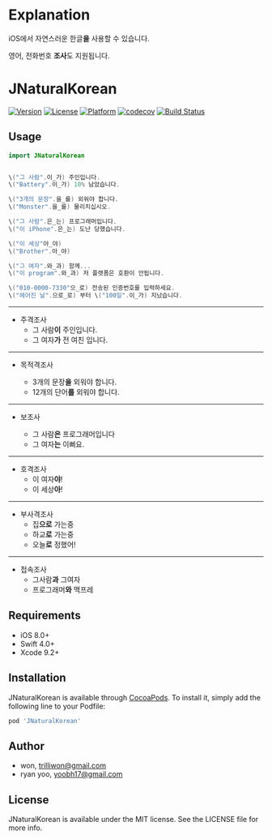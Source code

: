 # Explanation

iOS에서 자연스러운 한글**을** 사용할 수 있습니다.

영어, 전화번호 **조사**도 지원됩니다.

# JNaturalKorean

[![Version](https://img.shields.io/cocoapods/v/JNaturalKorean.svg?style=flat)](http://cocoapods.org/pods/JNaturalKorean)
[![License](https://img.shields.io/cocoapods/l/JNaturalKorean.svg?style=flat)](http://cocoapods.org/pods/JNaturalKorean)
[![Platform](https://img.shields.io/cocoapods/p/JNaturalKorean.svg?style=flat)](http://cocoapods.org/pods/JNaturalKorean)
[![codecov](https://codecov.io/gh/trilliwon/JNaturalKorean/branch/master/graph/badge.svg)](https://codecov.io/gh/trilliwon/JNaturalKorean)
[![Build Status](https://travis-ci.org/trilliwon/JNaturalKorean.svg?branch=master)](https://travis-ci.org/trilliwon/JNaturalKorean)

## Usage

```Swift
import JNaturalKorean


\("그 사람".이_가) 주인입니다.
\("Battery".이_가) 10% 남았습니다.

\("3개의 문장".을_를) 외워야 합니다.
\("Monster".을_를) 물리치십시오.

\("그 사람".은_는) 프로그래머입니다.
\("이 iPhone".은_는) 도난 당했습니다.

\("이 세상"아_야)
\("Brother".아_야)

\("그 여자".와_과) 함께...
\("이 program".와_과) 저 플랫폼은 호환이 안됩니다.

\("010-0000-7330"으_로) 전송된 인증번호를 입력하세요.
\("헤어진 날".으로_로) 부터 \("100일".이_가) 지났습니다.

```
---
- 주격조사
    * 그 사람**이** 주인입니다.
    * 그 여자**가** 전 여친 입니다.

---
- 목적격조사

    - 3개의 문장**을** 외워야 합니다.
    - 12개의 단어**를** 외워야 합니다.

---
- 보조사

    - 그 사람**은** 프로그래머입니다
    - 그 여자**는** 이뻐요.

---
- 호격조사
    - 이 여자**야**!
    - 이 세상**아**!

---
- 부사격조사
    - 집**으로** 가는중
    - 하교**로** 가는중
    - 오늘**로** 정했어!

---
- 접속조사
    - 그사람**과** 그여자
    - 프로그래머**와** 맥프레


## Requirements

+ iOS 8.0+
+ Swift 4.0+
+ Xcode 9.2+

## Installation

JNaturalKorean is available through [CocoaPods](http://cocoapods.org). To install
it, simply add the following line to your Podfile:

```ruby
pod 'JNaturalKorean'
```

## Author

- won, trilliwon@gmail.com
- ryan yoo, yoobh17@gmail.com

## License

JNaturalKorean is available under the MIT license. See the LICENSE file for more info.
